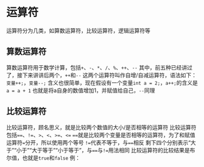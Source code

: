 # 运算符

运算符分为几类，如算数运算符，比较运算符，逻辑运算符等
## 算数运算符

算数运算符用于数学计算，包括`+`、`-`、`*`、`/`、`%`、`++`、`--`
其中，前五种已经讲过了，接下来讲讲后两个，`++`和`--`
这两个运算符叫作自增/自减运算符，语法如下：`变量++;`，`变量--;`
含义也很简单，现在假设有一个变量`int a = 2;`，`a++;`的含义是`a = a + 1`
也就是将a自身的数值增加1，并赋值给自己，`--`同理
## 比较运算符

比较运算符，顾名思义，就是比较两个数值的大小/是否相等的运算符
比较运算符包括`==`、`!=`、`>`、`<`、`>=`、`<=`
`==`就是比较两个变量是否相等的运算符，为了和赋值运算符`=`分开，所以使用两个等号
`!=`代表不等于，与`==`相反
剩下四个分别表示“大于”“小于”“大于等于”“小于等于”，与`==`与`!=`用法相同
比较运算符的比较结果是布尔值，也就是`true`和`false`
例：
```csharp
